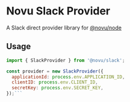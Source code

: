 # Novu Slack Provider

A Slack direct provider library for [@novu/node](https://github.com/novuhq/novu)

## Usage

```javascript
import { SlackProvider } from '@novu/slack';

const provider = new SlackProvider({
  applicationId: process.env.APPLICATION_ID,
  clientID: process.env.CLIENT_ID,
  secretKey: process.env.SECRET_KEY,
});```
